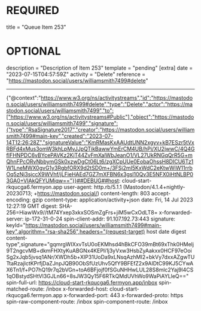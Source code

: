 
# REQUIRED
title = "Queue Item 253"
# OPTIONAL
description = "Description of Item 253"
template = "pending"
[extra]
date = "2023-07-15T04:57:59Z"
activity = "Delete"
reference = "https://mastodon.social/users/williamsmith7499#delete"

---
{"@context":"https://www.w3.org/ns/activitystreams","id":"https://mastodon.social/users/williamsmith7499#delete","type":"Delete","actor":"https://mastodon.social/users/williamsmith7499","to":["https://www.w3.org/ns/activitystreams#Public"],"object":"https://mastodon.social/users/williamsmith7499","signature":{"type":"RsaSignature2017","creator":"https://mastodon.social/users/williamsmith7499#main-key","created":"2023-07-14T12:26:28Z","signatureValue":"KmRMasKxAAUdtUNN2xgyv+kB7ESzr5tVxRBFd4xMus3omW3khLpMvJJpQTikBawwYmErCM4UB/hPi/XU2jwwC/4Q4GfIFHNPDC6vBYcePAVKz2KjT44ZvFmXalWbJeanO1/VL27UkRNGqQrR5G+mQhnFPcORvNbbymGSk0xzwDgCt06Lt6/zgXCpUUe0EobaOhssH8DICU6Tz1W1LneMWX0gvG1y3RgbfORX9d2tSD0m+/3FSj2mI5KxWdC2eKtwWiW11rrbOq5zNj3sjccX9WVhf/jLFieHAEd7GZ7mXFBN6x3gsl10Qv3E5NFX0iHtNLBP03GA0+VIAkQFYUMiqw=="}}##DEBUG##host: cloud-start-rkqucga6.fermyon.app
user-agent: http.rb/5.1.1 (Mastodon/4.1.4+nightly-20230713; +https://mastodon.social/)
content-length: 803
accept-encoding: gzip
content-type: application/activity+json
date: Fri, 14 Jul 2023 12:27:19 GMT
digest: SHA-256=HiawWx9//tM74Yxep3xkxSOSmZgFrs+jiM5wCxOdLT8=
x-forwarded-server: ip-172-31-0-24
spin-client-addr: 91.107.192.73:443
signature: keyId="https://mastodon.social/users/williamsmith7499#main-key",algorithm="rsa-sha256",headers="(request-target) host date digest content-type",signature="gqmrgWIXxvTsU0oEKMhsd4hBkCFO39mBt69xThk0HMelj9T2ngcvMB+dkmFHXtyKuABGNx4KEPli1j3yVxw3HsbZyAakxx0HCF97eOoiSg2xJqb5jvsq1ANr/XWDh5b+XIP31UoDa9xLNsqAzhMI2+bkVy7dxxAZgwTUTtaRzajIctKPrfjDaZJnpJQB90ObSfUzUhv5QfY9BFEfZ2x9AIDtC99KJ5CYwAX6Tn1/f+PO7hQ19r7q2bVGn+toA6BFjojf0fSGuNHHwLUL28S8mlc2Yaj9l4CS1qOBstydSHtVl3GJLn66+8sJW3Qy15F6RTkQMdUVhWo9WaPiAYLleQ=="
spin-full-url: https://cloud-start-rkqucga6.fermyon.app/inbox
spin-matched-route: /inbox
x-forwarded-host: cloud-start-rkqucga6.fermyon.app
x-forwarded-port: 443
x-forwarded-proto: https
spin-raw-component-route: /inbox
spin-component-route: /inbox

